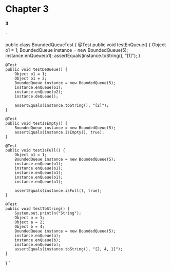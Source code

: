# Chapter 3

#### 3
`

public class BoundedQueueTest {
    @Test
    public void testEnQueue() {
        Object o1 = 1;
        BoundedQueue instance = new BoundedQueue(5);
        instance.enQueue(o1);
        assertEquals(instance.toString(), "[1]");
    }

    @Test
    public void testDeQueue() {
        Object o1 = 1;
        Object o1 = 2;
        BoundedQueue instance = new BoundedQueue(5);
        instance.enQueue(o1);
        instance.enQueue(o2);
        instance.deQueue();
        
        assertEquals(instance.toString(), "[2]");
    }

    @Test
    public void testIsEmpty() {
        BoundedQueue instance = new BoundedQueue(5);
        assertEquals(instance.isEmpty(), true);
    }

    @Test
    public void testIsFull() {
        Object o1 = 1;
        BoundedQueue instance = new BoundedQueue(5);
        instance.enQueue(o1);
        instance.enQueue(o1);
        instance.enQueue(o1);
        instance.enQueue(o1);
        instance.enQueue(o1);

        assertEquals(instance.isFull(), true);
    }

    @Test
    public void testToString() {
        System.out.println("String");
        Object o = 1;
        Object a = 2;
        Object b = 4;
        BoundedQueue instance = new BoundedQueue(5);
        instance.enQueue(a);
        instance.enQueue(b);
        instance.enQueue(o);
        assertEquals(instance.toString(), "[2, 4, 1]");
    }
}
`